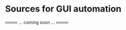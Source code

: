 Sources for GUI automation
==========================

:zzz::zzz::zzz: ... coming soon ... :zzz::zzz::zzz:
